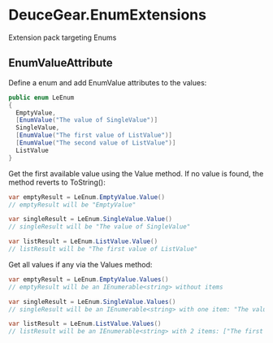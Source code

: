﻿# DeuceGear.EnumExtensions

Extension pack targeting Enums

## EnumValueAttribute

Define a enum and add EnumValue attributes to the values:
```cs
public enum LeEnum
{
  EmptyValue,
  [EnumValue("The value of SingleValue")] 
  SingleValue,
  [EnumValue("The first value of ListValue")]
  [EnumValue("The second value of ListValue")] 
  ListValue
}
```

Get the first available value using the Value method. If no value is found, the method reverts to ToString():
```cs
var emptyResult = LeEnum.EmptyValue.Value()
// emptyResult will be "EmptyValue"

var singleResult = LeEnum.SingleValue.Value()
// singleResult will be "The value of SingleValue"

var listResult = LeEnum.ListValue.Value()
// listResult will be "The first value of ListValue"
```

Get all values if any via the Values method:
```cs
var emptyResult = LeEnum.EmptyValue.Values()
// emptyResult will be an IEnumerable<string> without items

var singleResult = LeEnum.SingleValue.Values()
// singleResult will be an IEnumerable<string> with one item: "The value of SingleValue"

var listResult = LeEnum.ListValue.Values()
// listResult will be an IEnumerable<string> with 2 items: ["The first value of ListValue", "The second value of ListValue"]
```